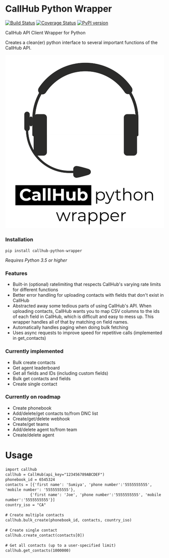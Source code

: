 # CallHub Python Wrapper

[![Build Status](https://travis-ci.org/jamesbrunet/callhub-python-wrapper.svg?branch=master)](https://travis-ci.org/jamesbrunet/callhub-python-wrapper) [![Coverage Status](https://coveralls.io/repos/github/jamesbrunet/callhub-python-wrapper/badge.svg?branch=master)](https://coveralls.io/github/jamesbrunet/callhub-python-wrapper?branch=master) [![PyPI version](https://badge.fury.io/py/callhub-python-wrapper.svg)](https://badge.fury.io/py/callhub-python-wrapper)

CallHub API Client Wrapper for Python

Creates a clean(er) python interface to several important functions of the CallHub API.

![project-logo](https://raw.githubusercontent.com/jamesbrunet/callhub-python-wrapper/master/docs/assets/logo-transparent.png)

### Installation

`pip install callhub-python-wrapper`

*Requires Python 3.5 or higher*

### Features

* Built-in (optional) ratelimiting that respects CallHub's varying rate limits for different functions
* Better error handling for uploading contacts with fields that don't exist in CallHub
* Abstracted away some tedious parts of using CallHub's API. When uploading contacts, CallHub wants you to map CSV columns to the ids of each field in CallHub, which is difficult and easy to mess up. This wrapper handles all of that by matching on field names.
* Automatically handles paging when doing bulk fetching
* Uses async requests to improve speed for repetitive calls (implemented in get_contacts)

### Currently implemented

* Bulk create contacts
* Get agent leaderboard
* Get all fields and IDs (including custom fields)
* Bulk get contacts and fields
* Create single contact

### Currently on roadmap

* Create phonebook
* Add/delete/get contacts to/from DNC list
* Create/get/delete webhook
* Create/get teams
* Add/delete agent to/from team
* Create/delete agent

# Usage

    import callhub
    callhub = CallHub(api_key="123456789ABCDEF")
    phonebook_id = 6545324
    contacts = [{'first name': 'Sumiya', 'phone number':'5555555555', 'mobile number': '5555555555'},
               {'first name': 'Joe', 'phone number':'5555555555', 'mobile number':'5555555555'}]
    country_iso = "CA"
    
    # Create multiple contacts
    callhub.bulk_create(phonebook_id, contacts, country_iso)
    
    # Create single contact
    callhub.create_contact(contacts[0])
    
    # Get all contacts (up to a user-specified limit)
    callhub.get_contacts(1000000)
